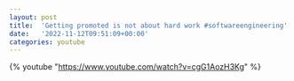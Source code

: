 ```yaml
---
layout: post
title:  'Getting promoted is not about hard work #softwareengineering'
date:   '2022-11-12T09:51:09+00:00'
categories: youtube
---
```

{% youtube  "https://www.youtube.com/watch?v=cgG1AozH3Kg" %}
<br />

